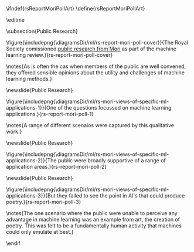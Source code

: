 \ifndef{rsReportMoriPollArt}
\define{rsReportMoriPollArt}

\editme

\subsection{Public Research}

\figure{\includepng{\diagramsDir/ml/rs-report-mori-poll-cover}}{The Royal Society comissioned [public research from Mori](https://royalsociety.org/-/media/policy/projects/machine-learning/publications/public-views-of-machine-learning-ipsos-mori.pdf) as part of the machine learning review.}{rs-report-mori-poll-cover}

\notes{As is often the cas when members of the public are well convened, they offered sensible opinions about the utility and challenges of machine learning methods.}

\newslide{Public Research}

\figure{\includepng{\diagramsDir/ml/rs-mori-views-of-specific-ml-applications-1}}{One of the questions focussed on machine learning applications.}{rs-report-mori-poll-1}

\notes{A range of different scenaios were captured by this qualitative work.}

\newslide{Public Research}

\figure{\includepng{\diagramsDir/ml/rs-mori-views-of-specific-ml-applications-2}}{The public were broadly supportive of a range of application areas.}{rs-report-mori-poll-2}

\newslide{Public Research}

\figure{\includepng{\diagramsDir/ml/rs-mori-views-of-specific-ml-applications-3}}{But they failed to see the point in AI's that could produce poetry.}{rs-report-mori-poll-3}

\notes{The one scenario where the public were unable to perceive any advantage in machine learning was an example from art, the creation of poetry. This was felt to be a fundamentally human activity that machines could only emulate at best.}

\endif
